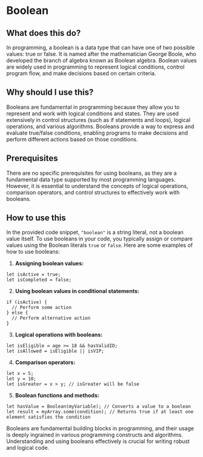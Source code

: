 
  
  # **Boolean**

## What does this do?
In programming, a boolean is a data type that can have one of two possible values: true or false. It is named after the mathematician George Boole, who developed the branch of algebra known as Boolean algebra. Boolean values are widely used in programming to represent logical conditions, control program flow, and make decisions based on certain criteria.

## Why should I use this?
Booleans are fundamental in programming because they allow you to represent and work with logical conditions and states. They are used extensively in control structures (such as if statements and loops), logical operations, and various algorithms. Booleans provide a way to express and evaluate true/false conditions, enabling programs to make decisions and perform different actions based on those conditions.

## Prerequisites
There are no specific prerequisites for using booleans, as they are a fundamental data type supported by most programming languages. However, it is essential to understand the concepts of logical operations, comparison operators, and control structures to effectively work with booleans.

## How to use this
In the provided code snippet, `"boolean"` is a string literal, not a boolean value itself. To use booleans in your code, you typically assign or compare values using the Boolean literals `true` or `false`. Here are some examples of how to use booleans:

1. **Assigning boolean values:**
```
let isActive = true;
let isCompleted = false;
```

2. **Using boolean values in conditional statements:**
```
if (isActive) {
  // Perform some action
} else {
  // Perform alternative action
}
```

3. **Logical operations with booleans:**
```
let isEligible = age >= 18 && hasValidID;
let isAllowed = isEligible || isVIP;
```

4. **Comparison operators:**
```
let x = 5;
let y = 10;
let isGreater = x > y; // isGreater will be false
```

5. **Boolean functions and methods:**
```
let hasValue = Boolean(myVariable); // Converts a value to a boolean
let result = myArray.some(condition); // Returns true if at least one element satisfies the condition
```

Booleans are fundamental building blocks in programming, and their usage is deeply ingrained in various programming constructs and algorithms. Understanding and using booleans effectively is crucial for writing robust and logical code.
  
  